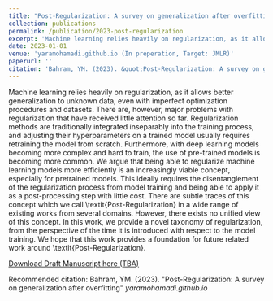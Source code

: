 ```yaml
---
title: "Post-Regularization: A survey on generalization after overfitting"
collection: publications
permalink: /publication/2023-post-regularization
excerpt: 'Machine learning relies heavily on regularization, as it allows better generalization to unknown data, even with imperfect optimization procedures and datasets. There are, however, major problems with regularization that have received little attention so far. Regularization methods are traditionally integrated inseparably into the training process, and adjusting their hyperparameters on a trained model usually requires retraining the model from scratch. Furthermore, with deep learning models becoming more complex and hard to train, the use of pre-trained models is becoming more common. We argue that being able to regularize machine learning models more efficiently is an increasingly viable concept, especially for pretrained models. This ideally requires the disentanglement of the regularization process from model training and being able to apply it as a post-processing step with little cost. There are subtle traces of this concept which we call \textit{Post-Regularization} in a wide range of existing works from several domains. However, there exists no unified view of this concept. In this work, we provide a novel taxonomy of regularization, from the perspective of the time it is introduced with respect to the model training. We hope that this work provides a foundation for future related work around \textit{Post-Regularization}.'
date: 2023-01-01
venue: 'yaramohamadi.github.io (In preperation, Target: JMLR)'
paperurl: ''
citation: 'Bahram, YM. (2023). &quot;Post-Regularization: A survey on generalization after overfitting&quot; <i>yaramohamadi.github.io</i>'
---
```


Machine learning relies heavily on regularization, as it allows better generalization to unknown data, even with imperfect optimization procedures and datasets. There are, however, major problems with regularization that have received little attention so far. Regularization methods are traditionally integrated inseparably into the training process, and adjusting their hyperparameters on a trained model usually requires retraining the model from scratch. Furthermore, with deep learning models becoming more complex and hard to train, the use of pre-trained models is becoming more common. We argue that being able to regularize machine learning models more efficiently is an increasingly viable concept, especially for pretrained models. This ideally requires the disentanglement of the regularization process from model training and being able to apply it as a post-processing step with little cost. There are subtle traces of this concept which we call \textit{Post-Regularization} in a wide range of existing works from several domains. However, there exists no unified view of this concept. In this work, we provide a novel taxonomy of regularization, from the perspective of the time it is introduced with respect to the model training. We hope that this work provides a foundation for future related work around \textit{Post-Regularization}.

[Download Draft Manuscript here (TBA)]()

Recommended citation: Bahram, YM. (2023). "Post-Regularization: A survey on generalization after overfitting" <i>yaramohamadi.github.io</i>

